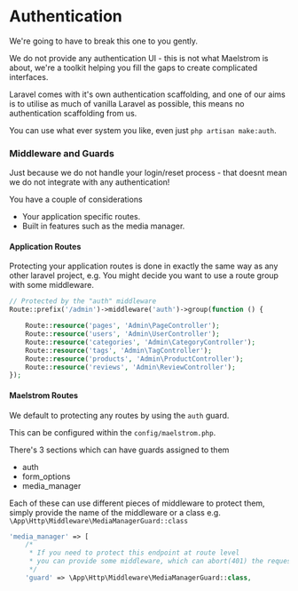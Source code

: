 # Authentication

We're going to have to break this one to you gently.

We do not provide any authentication UI - this is not what Maelstrom is about, we're a toolkit helping you fill the gaps to create complicated interfaces.

Laravel comes with it's own authentication scaffolding, and one of our aims is to utilise as much of vanilla Laravel as possible, this means no authentication scaffolding from us.

You can use what ever system you like, even just `php artisan make:auth`.

### Middleware and Guards

Just because we do not handle your login/reset process - that doesnt mean we do not integrate with any authentication!

You have a couple of considerations

- Your application specific routes.
- Built in features such as the media manager.

#### Application Routes

Protecting your application routes is done in exactly the same way as any other laravel project, e.g. You might decide you want to use a route group with some middleware.

```php
// Protected by the "auth" middleware
Route::prefix('/admin')->middleware('auth')->group(function () {

    Route::resource('pages', 'Admin\PageController');
    Route::resource('users', 'Admin\UserController');
    Route::resource('categories', 'Admin\CategoryController');
    Route::resource('tags', 'Admin\TagController');
    Route::resource('products', 'Admin\ProductController');
    Route::resource('reviews', 'Admin\ReviewController');
});
```

#### Maelstrom Routes

We default to protecting any routes by using the `auth` guard.

This can be configured within the `config/maelstrom.php`.

There's 3 sections which can have guards assigned to them

- auth
- form_options
- media_manager

Each of these can use different pieces of middleware to protect them, simply provide the name of the middleware or a class e.g. `\App\Http\Middleware\MediaManagerGuard::class`

```php
'media_manager' => [
    /*
     * If you need to protect this endpoint at route level
     * you can provide some middleware, which can abort(401) the request.
     */
    'guard' => \App\Http\Middleware\MediaManagerGuard::class,
```
